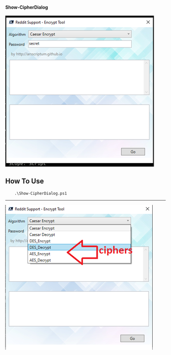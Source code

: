 
#### Show-CipherDialog

![CipherDialog](https://github.com/arsscriptum/PowerShell.EncryptionDialog/raw/main/img/main.png)

## How To Use

```
    .\Show-CipherDialog.ps1
```

---------------------------------------------------------------


![CipherDialog](https://github.com/arsscriptum/PowerShell.EncryptionDialog/raw/main/img/ciphers.png)